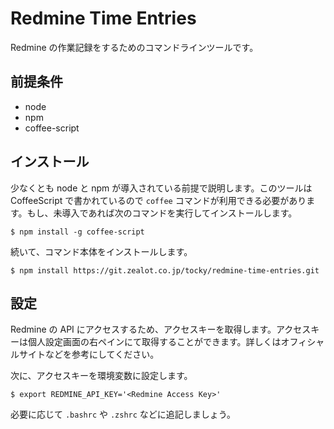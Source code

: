 # Redmine Time Entries

Redmine の作業記録をするためのコマンドラインツールです。

## 前提条件

- node
- npm
- coffee-script

## インストール

少なくとも node と npm が導入されている前提で説明します。このツールは CoffeeScript で書かれているので `coffee` コマンドが利用できる必要があります。もし、未導入であれば次のコマンドを実行してインストールします。

```
$ npm install -g coffee-script
```

続いて、コマンド本体をインストールします。

```
$ npm install https://git.zealot.co.jp/tocky/redmine-time-entries.git
```

## 設定

Redmine の API にアクセスするため、アクセスキーを取得します。アクセスキーは個人設定画面の右ペインにて取得することができます。詳しくはオフィシャルサイトなどを参考にしてください。

次に、アクセスキーを環境変数に設定します。

```
$ export REDMINE_API_KEY='<Redmine Access Key>'
```

必要に応じて `.bashrc` や `.zshrc` などに追記しましょう。
